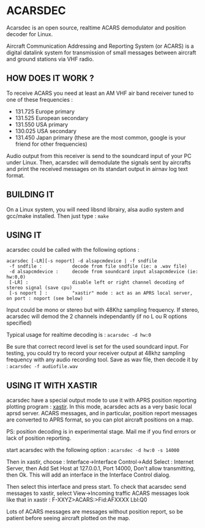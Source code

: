 # ACARSDEC

Acarsdec is an open source, realtime  ACARS demodulator and position decoder for Linux.

Aircraft Communication Addressing and Reporting System (or ACARS) is a digital datalink system for transmission of small messages between aircraft and ground stations via VHF radio.

## HOW DOES IT WORK ?

To receive ACARS you need at least an AM VHF air band receiver tuned to one of these frequencies :

- 131.725	Europe primary
- 131.525	European secondary
- 131.550	USA primary
- 130.025	USA secondary
- 131.450 Japan primary
(these are the most common, google is your friend for other frequencies)

Audio output from this receiver is send to the soundcard input of your PC under Linux.
Then, acarsdec will demodulate the signals sent by aircrafts and print the received messages on its standart output in airnav log text format.

## BUILDING IT
On a Linux system, you will need libsnd librairy, alsa audio system and gcc/make installed.
Then just type :
`make`

## USING IT
acarsdec could be called with the following options :
```
acarsdec [-LR][-s noport] -d alsapcmdevice | -f sndfile
 -f sndfile :           decode from file sndfile (ie: a .wav file)
 -d alsapcmdevice :     decode from soundcard input alsapcmdevice (ie: hw:0,0)
 [-LR] :                disable left or right channel decoding of stereo signal (save cpu)
 [-s noport ] :         "xastir" mode : act as an APRS local server, on port : noport (see below)
```

Input could be mono or stereo but with 48Khz sampling frequency.
If stereo, acarsdec will demod the 2 channels independantly (if no L ou R options specified)

Typical usage for realtime decoding is :
`acarsdec -d hw:0`

Be sure that correct record level is set for the used soundcard input.
For testing, you could try to record your receiver output at 48khz sampling frequency with any audio recording tool.
Save as wav file, then decode it by :
`acarsdec -f audiofile.wav`


## USING IT WITH XASTIR
acarsdec have a special output mode to use it with APRS position reporting plotting program : [xastir](www.xastir.org).
In this mode, acarsdec acts as a very basic local aprsd server.
ACARS messages, and in particular, position report messages are converted to APRS format, so you can plot aircraft positions on a map.

PS: position decoding is in experimental stage. Mail me if you find errors or lack of position reporting.

start acarsdec with the following option :
`acarsdec -d hw:0 -s 14000`

Then in xastir, choose : Interface->Interface Control->Add
Select : Internet Server, then Add
Set Host at 127.0.0.1, Port 14000, Don't allow transmitting, then Ok.
This will add an interface in the Interface Control dialog.

Then select this interface and press start.
To check that acarsdec send messages to xastir, select View->Incoming traffic
ACARS messages look like that in xastir :
F-XXYZ>ACARS:>Fid:AFXXXX Lbl:Q0

Lots of ACARS messages are messages without position report, so be patient before seeing aircraft plotted on the map.


